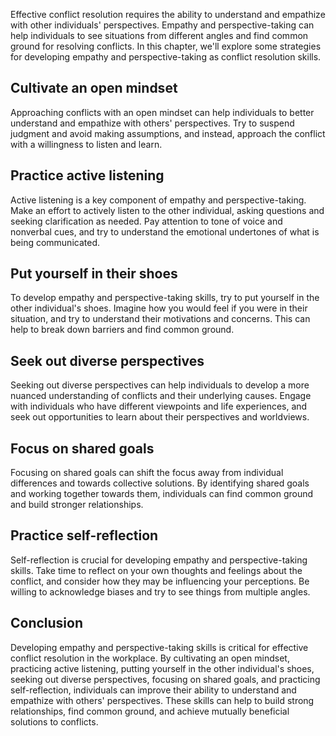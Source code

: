 
Effective conflict resolution requires the ability to understand and empathize with other individuals' perspectives. Empathy and perspective-taking can help individuals to see situations from different angles and find common ground for resolving conflicts. In this chapter, we'll explore some strategies for developing empathy and perspective-taking as conflict resolution skills.

Cultivate an open mindset
-------------------------

Approaching conflicts with an open mindset can help individuals to better understand and empathize with others' perspectives. Try to suspend judgment and avoid making assumptions, and instead, approach the conflict with a willingness to listen and learn.

Practice active listening
-------------------------

Active listening is a key component of empathy and perspective-taking. Make an effort to actively listen to the other individual, asking questions and seeking clarification as needed. Pay attention to tone of voice and nonverbal cues, and try to understand the emotional undertones of what is being communicated.

Put yourself in their shoes
---------------------------

To develop empathy and perspective-taking skills, try to put yourself in the other individual's shoes. Imagine how you would feel if you were in their situation, and try to understand their motivations and concerns. This can help to break down barriers and find common ground.

Seek out diverse perspectives
-----------------------------

Seeking out diverse perspectives can help individuals to develop a more nuanced understanding of conflicts and their underlying causes. Engage with individuals who have different viewpoints and life experiences, and seek out opportunities to learn about their perspectives and worldviews.

Focus on shared goals
---------------------

Focusing on shared goals can shift the focus away from individual differences and towards collective solutions. By identifying shared goals and working together towards them, individuals can find common ground and build stronger relationships.

Practice self-reflection
------------------------

Self-reflection is crucial for developing empathy and perspective-taking skills. Take time to reflect on your own thoughts and feelings about the conflict, and consider how they may be influencing your perceptions. Be willing to acknowledge biases and try to see things from multiple angles.

Conclusion
----------

Developing empathy and perspective-taking skills is critical for effective conflict resolution in the workplace. By cultivating an open mindset, practicing active listening, putting yourself in the other individual's shoes, seeking out diverse perspectives, focusing on shared goals, and practicing self-reflection, individuals can improve their ability to understand and empathize with others' perspectives. These skills can help to build strong relationships, find common ground, and achieve mutually beneficial solutions to conflicts.
